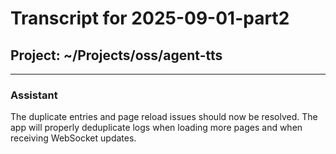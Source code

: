 # Transcript for 2025-09-01-part2

## Project: ~/Projects/oss/agent-tts
---

### Assistant

The duplicate entries and page reload issues should now be resolved. The app will properly deduplicate logs when loading more pages and when receiving WebSocket updates.
